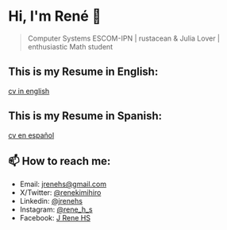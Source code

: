 # Hi, I'm René 👋

> Computer Systems ESCOM-IPN | rustacean & Julia Lover | enthusiastic Math student

## This is my Resume in English:

[cv in english](files/cv_eng.pdf)

## This is my Resume in Spanish:

[cv en español](files/cv_esp.pdf)

## 📫 How to reach me:

- Email: <jrenehs@gmail.com>
- X/Twitter: [@renekimihiro](https://twitter.com/renekimihiro)
- Linkedin: [@jrenehs](https://www.linkedin.com/in/jrenehs/)
- Instagram: [@rene_h_s](https://www.instagram.com/rene_h_s)
- Facebook: [J Rene HS](https://www.facebook.com/j.reneHS)


<!--
**JReneHS/JReneHS** is a ✨ _special_ ✨ repository because its `README.md` (this file) appears on your GitHub profile.

Here are some ideas to get you started:

- 🔭 I’m currently working on ...
- 🌱 I’m currently learning ...
- 👯 I’m looking to collaborate on ...
- 🤔 I’m looking for help with ...
- 💬 Ask me about ...
- 📫 How to reach me: ...
- 😄 Pronouns: ...
- ⚡ Fun fact: ...
-->
